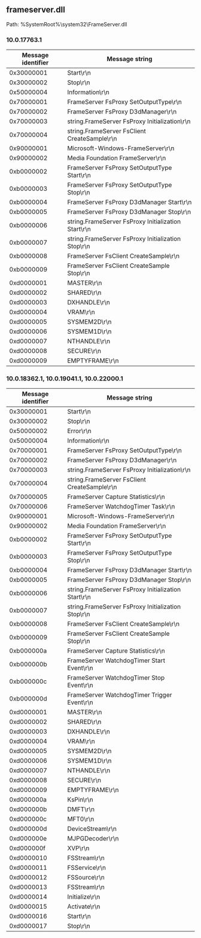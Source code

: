 ## frameserver.dll

Path: %SystemRoot%\system32\FrameServer.dll

### 10.0.17763.1

Message identifier | Message string
--- | ---
0x30000001 | Start\r\n
0x30000002 | Stop\r\n
0x50000004 | Information\r\n
0x70000001 | FrameServer FsProxy SetOutputType\r\n
0x70000002 | FrameServer FsProxy D3dManager\r\n
0x70000003 | string.FrameServer FsProxy Initialization\r\n
0x70000004 | string.FrameServer FsClient CreateSample\r\n
0x90000001 | Microsoft-Windows-FrameServer\r\n
0x90000002 | Media Foundation FrameServer\r\n
0xb0000002 | FrameServer FsProxy SetOutputType Start\r\n
0xb0000003 | FrameServer FsProxy SetOutputType Stop\r\n
0xb0000004 | FrameServer FsProxy D3dManager Start\r\n
0xb0000005 | FrameServer FsProxy D3dManager Stop\r\n
0xb0000006 | string.FrameServer FsProxy Initialization Start\r\n
0xb0000007 | string.FrameServer FsProxy Initialization Stop\r\n
0xb0000008 | FrameServer FsClient CreateSample\r\n
0xb0000009 | FrameServer FsClient CreateSample Stop\r\n
0xd0000001 | MASTER\r\n
0xd0000002 | SHARED\r\n
0xd0000003 | DXHANDLE\r\n
0xd0000004 | VRAM\r\n
0xd0000005 | SYSMEM2D\r\n
0xd0000006 | SYSMEM1D\r\n
0xd0000007 | NTHANDLE\r\n
0xd0000008 | SECURE\r\n
0xd0000009 | EMPTYFRAME\r\n

### 10.0.18362.1, 10.0.19041.1, 10.0.22000.1

Message identifier | Message string
--- | ---
0x30000001 | Start\r\n
0x30000002 | Stop\r\n
0x50000002 | Error\r\n
0x50000004 | Information\r\n
0x70000001 | FrameServer FsProxy SetOutputType\r\n
0x70000002 | FrameServer FsProxy D3dManager\r\n
0x70000003 | string.FrameServer FsProxy Initialization\r\n
0x70000004 | string.FrameServer FsClient CreateSample\r\n
0x70000005 | FrameServer Capture Statistics\r\n
0x70000006 | FrameServer WatchdogTimer Task\r\n
0x90000001 | Microsoft-Windows-FrameServer\r\n
0x90000002 | Media Foundation FrameServer\r\n
0xb0000002 | FrameServer FsProxy SetOutputType Start\r\n
0xb0000003 | FrameServer FsProxy SetOutputType Stop\r\n
0xb0000004 | FrameServer FsProxy D3dManager Start\r\n
0xb0000005 | FrameServer FsProxy D3dManager Stop\r\n
0xb0000006 | string.FrameServer FsProxy Initialization Start\r\n
0xb0000007 | string.FrameServer FsProxy Initialization Stop\r\n
0xb0000008 | FrameServer FsClient CreateSample\r\n
0xb0000009 | FrameServer FsClient CreateSample Stop\r\n
0xb000000a | FrameServer Capture Statistics\r\n
0xb000000b | FrameServer WatchdogTimer Start Event\r\n
0xb000000c | FrameServer WatchdogTimer Stop Event\r\n
0xb000000d | FrameServer WatchdogTimer Trigger Event\r\n
0xd0000001 | MASTER\r\n
0xd0000002 | SHARED\r\n
0xd0000003 | DXHANDLE\r\n
0xd0000004 | VRAM\r\n
0xd0000005 | SYSMEM2D\r\n
0xd0000006 | SYSMEM1D\r\n
0xd0000007 | NTHANDLE\r\n
0xd0000008 | SECURE\r\n
0xd0000009 | EMPTYFRAME\r\n
0xd000000a | KsPin\r\n
0xd000000b | DMFT\r\n
0xd000000c | MFT0\r\n
0xd000000d | DeviceStream\r\n
0xd000000e | MJPGDecoder\r\n
0xd000000f | XVP\r\n
0xd0000010 | FSStream\r\n
0xd0000011 | FSService\r\n
0xd0000012 | FSSource\r\n
0xd0000013 | FSStream\r\n
0xd0000014 | Initialize\r\n
0xd0000015 | Activate\r\n
0xd0000016 | Start\r\n
0xd0000017 | Stop\r\n
